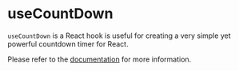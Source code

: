 # useCountDown

`useCountDown` is a React hook is useful for creating a very simple yet powerful countdown timer for React.

Please refer to the [documentation](https://www.raddix.website/docs/utilities/use-count-down) for more information.
